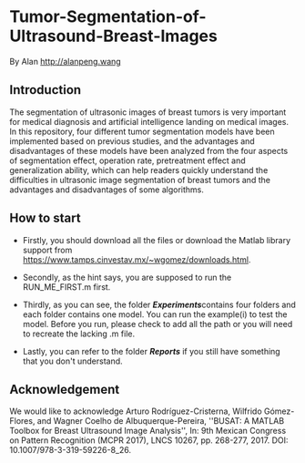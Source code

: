 # Tumor-Segmentation-of-Ultrasound-Breast-Images
By Alan http://alanpeng.wang
## Introduction

The segmentation of ultrasonic images of breast tumors is very important for medical diagnosis and artificial intelligence landing on medical images. In this repository, four different tumor segmentation models have been implemented based on previous studies, and the advantages and disadvantages of these models have been analyzed from the four aspects of segmentation effect, operation rate, pretreatment effect and generalization ability, which can help readers quickly understand the difficulties in ultrasonic image segmentation of breast tumors and the advantages and disadvantages of some algorithms.

## How to start

- Firstly, you should download all the files or download the Matlab library support from  https://www.tamps.cinvestav.mx/~wgomez/downloads.html.

- Secondly, as the hint says, you are supposed to run the RUN_ME_FIRST.m first.

- Thirdly, as you can see, the folder ***Experiments***contains four folders and each folder contains one model. You can run the example(i) to test the model. Before you run, please check to add all the path or you will need to recreate the lacking .m file. 

- Lastly, you can refer to the folder ***Reports*** if you still have something that you don't understand.

## Acknowledgement

We would like to acknowledge Arturo Rodríguez-Cristerna, Wilfrido Gómez-Flores, and Wagner Coelho de Albuquerque-Pereira, ''BUSAT: A MATLAB Toolbox for Breast Ultrasound Image Analysis'', In: 9th Mexican Congress on Pattern Recognition (MCPR 2017), LNCS 10267, pp. 268-277, 2017. DOI: 10.1007/978-3-319-59226-8_26.
